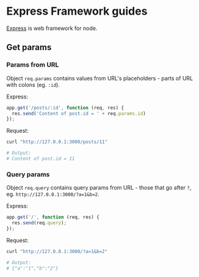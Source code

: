# Express Framework guides

[Express](https://github.com/expressjs/express) is web framework for node.

## Get params

### Params from URL

Object `req.params` contains values from URL's placeholders - parts of URL with colons (eg. `:id`).

Express:

```js
app.get('/posts/:id', function (req, res) {
  res.send('Content of post.id = ' + req.params.id)
});
```

Request:

```bash
curl "http://127.0.0.1:3000/posts/11"

# Output: 
# Content of post.id = 11
```

### Query params

Object `req.query` contains query params from URL - those that go after `?`, eg. `http://127.0.0.1:3000/?a=1&b=2`.

Express:

```js
app.get('/', function (req, res) {
  res.send(req.query);
});
```

Request:

```bash
curl "http://127.0.0.1:3000/?a=1&b=2"

# Output:
# {"a":"1","b":"2"}
```
